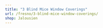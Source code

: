 ```yaml
---
title: "3 Blind Mice Window Coverings"
url: /fresno/3-blind-mice-window-coverings/
shop: Jalousien
---
```

